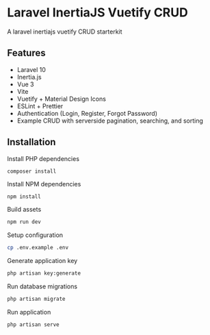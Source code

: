 # Laravel InertiaJS Vuetify CRUD

A laravel inertiajs vuetify CRUD starterkit

## Features

- Laravel 10
- Inertia.js
- Vue 3
- Vite
- Vuetify + Material Design Icons
- ESLint + Prettier
- Authentication (Login, Register, Forgot Password)
- Example CRUD with serverside pagination, searching, and sorting

## Installation

Install PHP dependencies

```
composer install
```

Install NPM dependencies

```bash
npm install
```

Build assets

```bash
npm run dev
```

Setup configuration

```bash
cp .env.example .env
```

Generate application key

```bash
php artisan key:generate
```

Run database migrations

```bash
php artisan migrate
```

Run application
```bash
php artisan serve
```
